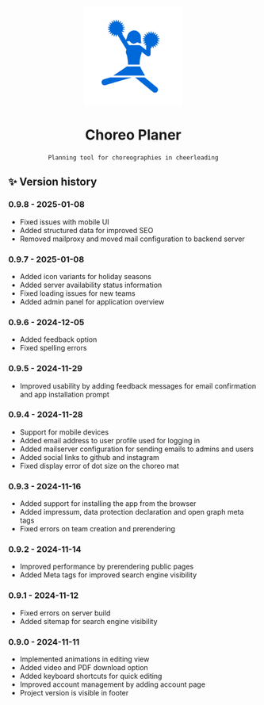 <div align="center">
<img src="app/public/Icon.png/" width="200" height="200" alt="Choreo Planer Icon">

# Choreo Planer

`Planning tool for choreographies in cheerleading`

</div>

## :sparkles: Version history

### 0.9.8 - 2025-01-08

- Fixed issues with mobile UI
- Added structured data for improved SEO
- Removed mailproxy and moved mail configuration to backend server

### 0.9.7 - 2025-01-08

- Added icon variants for holiday seasons
- Added server availability status information
- Fixed loading issues for new teams
- Added admin panel for application overview

### 0.9.6 - 2024-12-05

- Added feedback option
- Fixed spelling errors 

### 0.9.5 - 2024-11-29

- Improved usability by adding feedback messages for email confirmation and app installation prompt

### 0.9.4 - 2024-11-28

- Support for mobile devices
- Added email address to user profile used for logging in
- Added mailserver configuration for sending emails to admins and users
- Added social links to github and instagram
- Fixed display error of dot size on the choreo mat

### 0.9.3 - 2024-11-16

- Added support for installing the app from the browser
- Added impressum, data protection declaration and open graph meta tags
- Fixed errors on team creation and prerendering

### 0.9.2 - 2024-11-14

- Improved performance by prerendering public pages
- Added Meta tags for improved search engine visibility

### 0.9.1 - 2024-11-12

- Fixed errors on server build
- Added sitemap for search engine visibility

### 0.9.0 - 2024-11-11

- Implemented animations in editing view
- Added video and PDF download option
- Added keyboard shortcuts for quick editing
- Improved account management by adding account page
- Project version is visible in footer